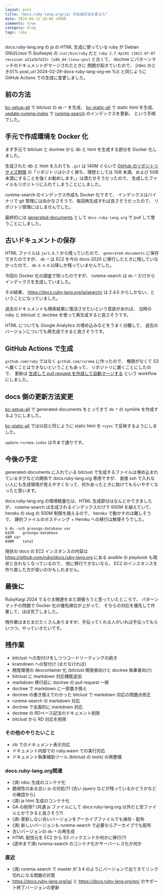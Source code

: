 ```yaml
---
layout: post
title: "docs.ruby-lang.org/ja/ の生成方法を変えた"
date: 2024-06-12 18:00 +0900
comments: true
category: blog
tags: ruby
---
```

docs.ruby-lang.org の ja の HTML 生成に使っている ruby が
Debian GNU/Linux 11 (bullseye) の `/usr/bin/ruby` だと
`ruby 2.7.4p191 (2021-07-07 revision a21a3b7d23) [x86_64-linux-gnu]`
と古くて、 doctree にパターンマッチのドキュメントがマージされたときに
問題が起きていたので、
[rdoc のとき]({% post_url 2024-02-29-docs-ruby-lang-org-en %})
と同じように GitHub Actions での生成に変更しました。

<!--more-->

## 前の方法

[bc-setup-all](https://github.com/ruby/docs.ruby-lang.org/blob/bea61f164a044d0677f9568bf433d03c56dec9af/system/bc-setup-all)
で bitclust の `db-*` を生成、
[bc-static-all](https://github.com/ruby/docs.ruby-lang.org/blob/bea61f164a044d0677f9568bf433d03c56dec9af/system/bc-static-all)
で static html を生成、
[update-rurema-index](https://github.com/ruby/docs.ruby-lang.org/blob/bea61f164a044d0677f9568bf433d03c56dec9af/system/update-rurema-index)
で [rurema-search](https://github.com/ruby/rurema-search) のインデックスを更新、
という手順でした。

## 手元で作成環境を Docker 化

まず手元で bitclust と doctree から db と html を生成する部分を Docker 化しました。

生成された db と html を入れても `.git` は 140M ぐらいで
[GitHub のリポジトリサイズ制限](https://docs.github.com/ja/repositories/working-with-files/managing-large-files/about-large-files-on-github#repository-size-limits)
の「リポジトリは小さく保ち、理想としては 1GB 未満、および 5GB 未満にすることを強くお勧めします。」は満たせそうだったので、
生成したファイルもリポジトリに入れてしまうことにしました。

rurema-search のインデックス作成も Docker 化できて、
インデックスはバイナリで git 管理には向かなさそうで、毎回再生成すれば良さそうだったので、
リポジトリ管理にはしませんでした。

最終的には
[generated-documents](https://github.com/rurema/generated-documents)
として `docs.ruby-lang.org` で pull して使うことにしました。

## 古いドキュメントの保存

HTML ファイルは `ja/1.8.7` から残っていたので、
`generated-documents` に保存できたのですが、
`db-*` は EC2 を今の docs-2020 に移行したときに残していなかったので、
`db-2.4.0` 以降しか残っていませんでした。

今回の Docker 化の調査で知ったのですが、
rurema-search は `db-*` だけからインデックスを生成していました。

その結果、
<https://docs.ruby-lang.org/ja/search/>
は 2.4.0 からしかない、ということになっていました。

過去のドキュメントも検索結果に復活させたいという意欲があれば、
当時の ruby と bitclust と doctree を使って再生成すると良さそうです。

HTML についても Google Analytics の埋め込みなどをうまく分離して、
過去のバージョンについても再生成できると良さそうです。

## GitHub Actions で生成

`github.com/ruby` ではなく `github.com/rurema` に作ったので、
権限がなくて S3 へ置くことはできないということもあって、
リポジトリに置くことにしたので、
更新は
[生成して pull request を作成して自動マージする](https://github.com/rurema/generated-documents/blob/902da064105c1949907204d4bb5ca0ea40c83e17/.github/workflows/generate.yml)
という workflow にしました。

## docs 側の更新方法変更

[bc-setup-all](https://github.com/ruby/docs.ruby-lang.org/blob/c1f79e3a0ef9716a37e3c22064342a896814c4e0/system/bc-setup-all)
で generated-documents をとってきて `db-*` の symlink を作成するようにしました。

[bc-static-all](https://github.com/ruby/docs.ruby-lang.org/blob/c1f79e3a0ef9716a37e3c22064342a896814c4e0/system/bc-static-all)
では以前と同じように static html を `rsync` で反映するようにしました。

`update-rurema-index` は今まで通りです。

## 今後の予定

generated-documents に入れている bitclust で生成するファイルは埋め込まれているタグなどの関係で docs.ruby-lang.org 専用ですが、
直接 ssh で入れない人にも生成環境が見えやすくなって、何かあったときに助けてもらいやすくなったと思います。

docs.ruby-lang.org の環境軽量化は、HTML 生成部分はなんとかできましたが、
rurema-search は生成されるインデックスだけで 600M を越えていて、
heroku の slug の 500M 制限を越えるので、
heroku で動かすのは難しそうで、
静的ファイルのホスティング + Heroku への移行は無理そうでした。

```
$ du -sch groonga-database var
642M	groonga-database
48M	var
690M	total
```

現状の docs の EC2 インスタンスの内容は
<https://github.com/ruby/docs.ruby-lang.org>
にある ansible の playbook も現状と合わなくなっているので、
他に移行できないなら、
EC2 のインスタンスを作り直した方が良いのかもしれません。

## 最後に

RubyKaigi 2024 でるりま関連をまた頑張ろうと思っていたところで、
パターンマッチの問題で Docker 化の優先順位が上がって、
そちらの対応を優先して作業して、ほぼ完了しました。

残作業はまだまだたくさんありますが、手伝ってくれる人がいれば手伝ってもらいつつ、やっていきたいです。

## 残作業

- bitclust への型付けをしつつコードリーディングの続き
- kramdown への型付け (まだなければ)
- 開発環境の devcontainer 化 (bitclust 開発者向けと doctree 執筆者向け)
- bitclust に markdown 対応機能追加
- markdown 移行前に doctree の pull request 一掃
- doctree で markdown に一部書き換え
- doctree の書き換えでわかった bitclust で markdown 対応の問題点修正
- rurema-search の markdown 対応
- doctree で全面的に markdown 対応
- doctree の RDベース記法のドキュメント削除
- bitclust から RD 対応を削除

### その他のやりたいこと

- irb でのドキュメント表示対応
- ドキュメント内部での ruby.wasm での実行対応
- ドキュメント執筆補助ツール (bitclust の tools) の再整備

### docs.ruby-lang.org関連

- (済) rdoc 生成のコンテナ化
- 脆弱性のある古い js の対処(?) (古い jquery などが残っているかどうかなどの確認から)
- (済) ja html 生成のコンテナ化
- GA の削除? (共通 js ファイルにして docs.ruby-lang.org 以外だと空ファイルとかできると良さそう?)
- (済) 更新しない古いバージョンをアーカイブファイルでも保存・配布
- (済) 新しいバージョンも rurema-search で必要ならアーカイブでも配布
- 古いバージョンの `db-*` の再生成
- HTML 配信元を EC2 から S3 バックエンドか何かに移行(?)
- (途中まで済) rurema-search のコンテナ化かサーバーレス化か何か

### 直近

- (済) rurema-search で master が 3.4 のようにバージョンで出てきてリンク切れになる問題の対策
- <https://docs.ruby-lang.org/ja/> と <https://docs.ruby-lang.org/en/> のサポート終了バージョンの更新
